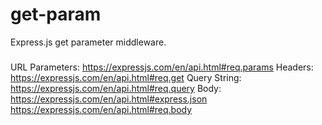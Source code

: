 # get-param
Express.js get parameter middleware.


###
URL Parameters:
     https://expressjs.com/en/api.html#req.params
Headers:
     https://expressjs.com/en/api.html#req.get
Query String:
     https://expressjs.com/en/api.html#req.query
Body:
     https://expressjs.com/en/api.html#express.json
     https://expressjs.com/en/api.html#req.body